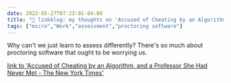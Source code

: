 ```yaml
---
date: 2022-05-27T07:23:01-04:00
title: "🔗 linkblog: my thoughts on 'Accused of Cheating by an Algorithm, and a Professor She Had Never Met - The New York Times'"
tags: ["micro","Work","assessment","proctoring software"]
---
```

Why can't we just learn to assess differently? There's so much about proctoring software that ought to be worrying us.
 

[link to 'Accused of Cheating by an Algorithm, and a Professor She Had Never Met - The New York Times'](https://www.nytimes.com/2022/05/27/technology/college-students-cheating-software-honorlock.html)
